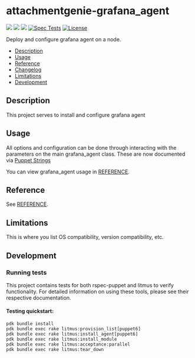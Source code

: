 # attachmentgenie-grafana_agent

[![](https://img.shields.io/puppetforge/pdk-version/attachmentgenie/grafana_agent.svg?style=popout)](https://forge.puppetlabs.com/attachmentgenie/grafana_agent)
[![](https://img.shields.io/puppetforge/v/attachmentgenie/grafana_agent.svg?style=popout)](https://forge.puppetlabs.com/attachmentgenie/grafana_agent)
[![](https://img.shields.io/puppetforge/dt/attachmentgenie/grafana_agent.svg?style=popout)](https://forge.puppetlabs.com/attachmentgenie/grafana_agent)
[![Spec Tests](https://github.com/attachmentgenie/attachmentgenie-grafana_agent/actions/workflows/spec.yml/badge.svg)](https://github.com/attachmentgenie/attachmentgenie-grafana_agent/actions/workflows/spec.yml)
[![License](https://img.shields.io/github/license/attachmentgenie/attachmentgenie-grafana_agent?stype=popout)](https://github.com/attachmentgenie/attachmentgenie-grafana_agent/blob/master/LICENSE)

Deploy and configure grafana agent on a node.

- [Description](#description)
- [Usage](#usage)
- [Reference](#reference)
- [Changelog](#changelog)
- [Limitations](#limitations)
- [Development](#development)

## Description

This project serves to install and configure grafana agent

## Usage

All options and configuration can be done through interacting with the parameters
on the main grafana_agent class.
These are now documented via [Puppet Strings](https://github.com/puppetlabs/puppet-strings)

You can view grafana_agent usage in [REFERENCE](REFERENCE.md).

## Reference

See [REFERENCE](REFERENCE.md).

## Limitations

This is where you list OS compatibility, version compatibility, etc.

## Development

### Running tests

This project contains tests for both rspec-puppet and litmus to verify functionality. For detailed information on using these tools, please see their respective documentation.

#### Testing quickstart:

```
pdk bundle install
pdk bundle exec rake litmus:provision_list[puppet6]
pdk bundle exec rake litmus:install_agent[puppet6]
pdk bundle exec rake litmus:install_module
pdk bundle exec rake litmus:acceptance:parallel
pdk bundle exec rake litmus:tear_down
